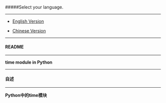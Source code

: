 #####Select your language.

---------

* [English Version](#EV)

* [Chinese Version](#CV)

---------

<h4 id = 'EV'>README</h4>

---------

**time module in Python**

---------

<h4 id = 'CV'>自述</h4>

---------

**Python中的time模块**